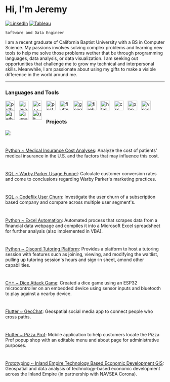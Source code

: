 # Hi, I'm Jeremy
[![LinkedIn](https://img.shields.io/badge/LinkedIn-%230077B5.svg?style=for-the-badge&logo=linkedin&logoColor=white)](https://www.linkedin.com/in/jeremy-bharwani/)
[![Tableau](https://img.shields.io/badge/Tableau-E97627?style=for-the-badge&logo=Tableau&logoColor=white)](https://public.tableau.com/app/profile/jeremy.bharwani)

`Software and Data Engineer`

I am a recent graduate of California Baptist University with a BS in Computer Science. My passions involves solving complex problems and learning new tools to help me solve those problems wether that be through programming languages, data analysis, or data visualization. I am seeking out opportunities that challenge me to grow my technical and interpersonal skills. Meanwhile, I am passionate about using my gifts to make a visible difference in the world around me.

---
### Languages and Tools

<img align="left" alt="python" width="30px" style="padding-right:10px;" src="https://cdn.jsdelivr.net/gh/devicons/devicon/icons/python/python-original.svg"/>
<img align="left" alt="java" width="30px" style="padding-right:10px;" src="https://cdn.jsdelivr.net/gh/devicons/devicon/icons/java/java-original.svg"/>
<img align="left" alt="c++" width="30px" style="padding-right:10px;" src="https://cdn.jsdelivr.net/gh/devicons/devicon/icons/cplusplus/cplusplus-original.svg"/>
<img align="left" alt="postgres" width="30px" style="padding-right:10px;" src="https://cdn.jsdelivr.net/gh/devicons/devicon/icons/postgresql/postgresql-original.svg"/>
<img align="left" alt="flutter" width="30px" style="padding-right:10px;" src="https://cdn.jsdelivr.net/gh/devicons/devicon/icons/flutter/flutter-original.svg"/>
<img align="left" alt="google cloud" width="30px" style="padding-right:10px;" src="https://cdn.jsdelivr.net/gh/devicons/devicon/icons/googlecloud/googlecloud-original.svg"/>
<img align="left" alt="firebase" width="30px" style="padding-right:10px;" src="https://cdn.jsdelivr.net/gh/devicons/devicon/icons/firebase/firebase-plain.svg"/>
<img align="left" alt="html" width="30px" style="padding-right:10px;" src="https://cdn.jsdelivr.net/gh/devicons/devicon/icons/html5/html5-original.svg"/>
<img align="left" alt="css" width="30px" style="padding-right:10px;" src="https://cdn.jsdelivr.net/gh/devicons/devicon/icons/css3/css3-original.svg"/>
<img align="left" alt="php" width="30px" style="padding-right:10px;" src="https://cdn.jsdelivr.net/gh/devicons/devicon/icons/php/php-original.svg"/>
<img align="left" alt="vscode" width="30px" style="padding-right:10px;" src="https://cdn.jsdelivr.net/gh/devicons/devicon/icons/vscode/vscode-original.svg"/>
<img align="left" alt="jetbrains" width="30px" style="padding-right:10px;" src="https://cdn.jsdelivr.net/gh/devicons/devicon/icons/jetbrains/jetbrains-original.svg"/>
<img align="left" alt="jupyter" width="30px" style="padding-right:10px;" src="https://cdn.jsdelivr.net/gh/devicons/devicon/icons/jupyter/jupyter-original-wordmark.svg"/>
<img align="left" alt="git" width="30px" style="padding-right:10px;" src="https://cdn.jsdelivr.net/gh/devicons/devicon/icons/git/git-original.svg"/>
<!-- <img align="left" alt="pandas" width="30px" style="padding-right:10px;" src="https://cdn.jsdelivr.net/gh/devicons/devicon/icons/pandas/pandas-original.svg"/>
<img align="left" alt="numpy" width="30px" style="padding-right:10px;" src="https://cdn.jsdelivr.net/gh/devicons/devicon/icons/numpy/numpy-original.svg"/> -->
<br />
          
#
### Projects

![](https://github-readme-stats.vercel.app/api/top-langs/?username=JBharwani2&theme=dark&hide_border=false&include_all_commits=true&count_private=true&layout=compact)
#
[Python ~ Medical Insurance Cost Analyses](https://github.com/JBharwani2/Data-Science-Portfolio/blob/main/Medical%20Insurance%20Cost%20Analysis.ipynb): Analyze the cost of patients' medical insurance in the U.S. and the factors that may influence this cost.
#
[SQL ~ Warby Parker Usage Funnel](https://count.co/report/qfhVCFU4BnG): Calculate customer conversion rates and come to conclusions regarding Warby Parker's marketing practices.
#
[SQL ~ Codeflix User Churn](https://count.co/report/IkEWxKC7xgN): Investigate the user churn of a subscription based company and compare across multiple user segment's.
#
[Python ~ Excel Automation](https://github.com/JBharwani2/MarketPricesGrab): Automated process that scrapes data from a financial data webpage and compiles it into a Microsoft Excel spreadsheet for further analysis (also implemented in VBA).
#
[Python ~ Discord Tutoring Platform](https://github.com/JBharwani2/Discord_Tutoring_App): Provides a platform to host a tutoring session with features such as joining, viewing, and modifying the waitlist, pulling up tutoring session's hours and sign-in sheet, amond other capabilities.
#
[C++ ~ Dice Attack Game](https://github.com/JBharwani2/ProjectFiles): Created a dice game using an ESP32 microcontroller on an embedded device using sensor inputs and bluetooth to play against a nearby device.
#
[Flutter ~ GeoChat](https://github.com/EGR302-GeoChat): Geospatial social media app to connect people who cross paths.
#
[Flutter ~ Pizza Prof](https://github.com/Pizza-Studs): Mobile application to help customers locate the Pizza Prof popup shop with an editable menu and about page for administrative purposes.
#
[Prototyping ~ Inland Empire Technology Based Economic Development GIS](https://github.com/JBharwani2/Inland-Empire-TBED-GIS-Project): Geospatial and data analysis of technology-based economic development across the Inland Empire (in partnership with NAVSEA Corona).
#
               


<!-- ![C++](https://img.shields.io/badge/c++-%2300599C.svg?style=for-the-badge&logo=c%2B%2B&logoColor=white) ![Dart](https://img.shields.io/badge/dart-%230175C2.svg?style=for-the-badge&logo=dart&logoColor=white) ![CSS3](https://img.shields.io/badge/css3-%231572B6.svg?style=for-the-badge&logo=css3&logoColor=white) ![Java](https://img.shields.io/badge/java-%23ED8B00.svg?style=for-the-badge&logo=java&logoColor=white) ![HTML5](https://img.shields.io/badge/html5-%23E34F26.svg?style=for-the-badge&logo=html5&logoColor=white) ![PHP](https://img.shields.io/badge/php-%23777BB4.svg?style=for-the-badge&logo=php&logoColor=white) ![Python](https://img.shields.io/badge/python-3670A0?style=for-the-badge&logo=python&logoColor=ffdd54) ![Google Cloud](https://img.shields.io/badge/Google%20Cloud-%234285F4.svg?style=for-the-badge&logo=google-cloud&logoColor=white) ![Firebase](https://img.shields.io/badge/firebase-%23039BE5.svg?style=for-the-badge&logo=firebase) ![Flutter](https://img.shields.io/badge/Flutter-%2302569B.svg?style=for-the-badge&logo=Flutter&logoColor=white) ![MySQL](https://img.shields.io/badge/mysql-%2300f.svg?style=for-the-badge&logo=mysql&logoColor=white) ![Postgres](https://img.shields.io/badge/postgres-%23316192.svg?style=for-the-badge&logo=postgresql&logoColor=white) ![NumPy](https://img.shields.io/badge/numpy-%23013243.svg?style=for-the-badge&logo=numpy&logoColor=white) ![Pandas](https://img.shields.io/badge/pandas-%23150458.svg?style=for-the-badge&logo=pandas&logoColor=white)  -->


<!--
![](https://github-readme-stats.vercel.app/api?username=JBharwani2&theme=dark&hide_border=false&include_all_commits=true&count_private=true)<br/>
![](https://github-readme-streak-stats.herokuapp.com/?user=JBharwani2&theme=dark&hide_border=false)<br/> 
[![](https://visitcount.itsvg.in/api?id=JBharwani2&icon=0&color=0)](https://visitcount.itsvg.in) 
-->


<!-- Thank you for inspiration: -->
<!-- https://gprm.itsvg.in/ -->
<!-- https://youtu.be/9A8sQZDRn5o -->          

